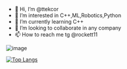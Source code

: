 - 👋 Hi, I’m @ttekcor
- 👀 I’m interested in C++,ML,Robotics,Python
- 🌱 I’m currently learning C++
- 💞️ I’m looking to collaborate in any company
- 📫 How to reach me tg @rockett11

![image](https://user-images.githubusercontent.com/85117608/180128188-fc8c270f-5b88-4c47-8deb-78f642378e54.png)

[![Top Langs](https://github-readme-stats.vercel.app/api/top-langs/?username=ttekcor)](https://github.com/ttekcor/github-readme-stats)
<!---
ttekcor/ttekcor is a ✨ special ✨ repository because its `README.md` (this file) appears on your GitHub profile.
You can click the Preview link to take a look at your changes.
--->

